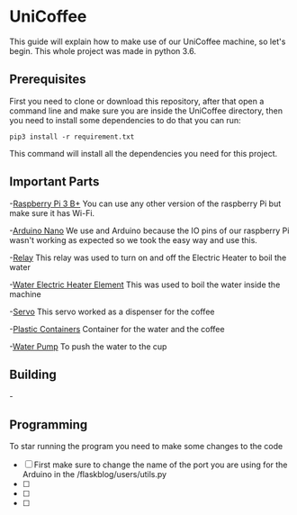 # UniCoffee

This guide will explain how to make use of our UniCoffee machine, so let's begin. This whole project was made in python 3.6.

## Prerequisites

First you need to clone or download this repository, after that open a command line and make sure you are inside the UniCoffee directory, then you need to install some dependencies to do that you can run:

    pip3 install -r requirement.txt

This command will install all the dependencies you need for this project.

## Important Parts

\-[Raspberry Pi 3 B+](https://www.raspberrypi.org/products/raspberry-pi-3-model-b-plus/) You can use any other version of the raspberry Pi but make sure it has Wi-Fi.

\-[Arduino Nano](https://store.arduino.cc/usa/arduino-nano) We use and Arduino because the IO pins of our raspberry Pi wasn't working as expected so we took the easy way and use this.

\-[Relay](https://www.ebay.com/itm/1-Channel-H-L-Level-Triger-with-Optocoupler-Relay-Module-Board-for-Arduino/191932860676?_trkparms=aid%3D555018%26algo%3DPL.SIM%26ao%3D1%26asc%3D40719%26meid%3Da4eb42bb8665470095a3853ce399bf5f%26pid%3D100005%26rk%3D2%26rkt%3D12%26mehot%3Dpf%26sd%3D142048984449%26itm%3D191932860676%26pmt%3D1%26noa%3D0%26pg%3D2047675&_trksid=p2047675.c100005.m1851) This relay was used to turn on and off the Electric Heater to boil the water

\-[Water Electric Heater Element](https://www.ebay.com/itm/Water-Electric-Heater-Element-Mini-Boiler-Hot-Water-Coffee-Immersion-Travel-Use/352811672624?_trkparms=aid%3D555018%26algo%3DPL.SIM%26ao%3D1%26asc%3D40719%26meid%3Df30f51265b754c8eaf6651e7fe775d2f%26pid%3D100012%26rk%3D3%26rkt%3D12%26sd%3D174017924627%26itm%3D352811672624%26pmt%3D1%26noa%3D0%26pg%3D2047675&_trksid=p2047675.c100012.m1985) This was used to boil the water inside the machine

\-[Servo](https://www.ebay.com/itm/High-Speed-MG995-Metal-Gear-Torque-RC-Servo-For-Airplane-Helicopter-Car-Boat/392264751153?_trkparms=ispr%3D1&hash=item5b54cd1831:g:~K8AAOSwoGxclgkY&enc=AQAEAAACQBPxNw%2BVj6nta7CKEs3N0qVHfzgj4W%2FxWfXF%2FrgmPKFximuktYP7xKf0Cca74kW6lXGSQaWwPUxtP0I8XM2t1U3ixOea0ulluSvjZpWXYtAoXFveTtvn5eGdoxfc8230kCH9k0MMCiXpN0gKO8butqUW65HsXBPSTajLYutUVJYA0bHgaeK9Q18ZXvs499hQN4F7pGMMoUoiuOFctwVD4YIodN86J34g9H%2BYj2iVjZweK9RKYr72ikUupfDJ8TE3CMVUCxfnkDuRPC9V0%2BD%2BGjJoDZRW2F3DztlHwpiG15lw%2BVVLMzAPD78G3WfpHuGt1Rpxa8KOQv0THCgJM93eqiyedyvrHz2n8rOIRo5%2BGbcI%2BuE453eYyied8%2B3EQruQAXxIl507aVf5xZA9xzKk6b8QD6G8lnu7MGGdN7OIjy2K2RKs93pZRHGyMpI7Ys%2Bv57fmSCEHcthfKmB736tooVvE8qyxHjCqwkbWMp6vRCiNt3vlLmJKwF5dliUavdLfjl%2FjdoQDexQUOM%2FU7CL4gSVPQl%2FSyyn99zVtULAzEUj2JYVBOdDtV35%2BuxO9I6Ubqny15ok7fbwrpr1P9GG9OFzlbAuo%2F7cQWx7nbo%2BGJX%2F9Uff%2BDskwvI9lZsqLFep%2BpSJpAixY07aZT7fHd02MS5MhmdjBz7%2FZugZRcloNlbn61lFlFQTgjZGG7bQyWt90f5XWhWjjS3IS%2BBcmNQWLQtc1DHvQHic38%2FuRy7LtK%2FPEtA1unM7mPx%2FJtL4HxAvafQ%3D%3D&checksum=392264751153ff3a9f0c92164f6b82b6963d0ab68fd3&enc=AQAEAAACQBPxNw%2BVj6nta7CKEs3N0qVHfzgj4W%2FxWfXF%2FrgmPKFximuktYP7xKf0Cca74kW6lXGSQaWwPUxtP0I8XM2t1U3ixOea0ulluSvjZpWXYtAoXFveTtvn5eGdoxfc8230kCH9k0MMCiXpN0gKO8butqUW65HsXBPSTajLYutUVJYA0bHgaeK9Q18ZXvs499hQN4F7pGMMoUoiuOFctwVD4YIodN86J34g9H%2BYj2iVjZweK9RKYr72ikUupfDJ8TE3CMVUCxfnkDuRPC9V0%2BD%2BGjJoDZRW2F3DztlHwpiG15lw%2BVVLMzAPD78G3WfpHuGt1Rpxa8KOQv0THCgJM93eqiyedyvrHz2n8rOIRo5%2BGbcI%2BuE453eYyied8%2B3EQruQAXxIl507aVf5xZA9xzKk6b8QD6G8lnu7MGGdN7OIjy2K2RKs93pZRHGyMpI7Ys%2Bv57fmSCEHcthfKmB736tooVvE8qyxHjCqwkbWMp6vRCiNt3vlLmJKwF5dliUavdLfjl%2FjdoQDexQUOM%2FU7CL4gSVPQl%2FSyyn99zVtULAzEUj2JYVBOdDtV35%2BuxO9I6Ubqny15ok7fbwrpr1P9GG9OFzlbAuo%2F7cQWx7nbo%2BGJX%2F9Uff%2BDskwvI9lZsqLFep%2BpSJpAixY07aZT7fHd02MS5MhmdjBz7%2FZugZRcloNlbn61lFlFQTgjZGG7bQyWt90f5XWhWjjS3IS%2BBcmNQWLQtc1DHvQHic38%2FuRy7LtK%2FPEtA1unM7mPx%2FJtL4HxAvafQ%3D%3D&checksum=392264751153ff3a9f0c92164f6b82b6963d0ab68fd3) This servo worked as a dispenser for the coffee

\-[Plastic Containers](https://www.ebay.com/itm/Clear-Plastic-Tamper-Proof-Tubs-Pot-Buckets-Storage-Containers-Lid-120ml-1L/113718926885?hash=item1a7a2d1e25:m:mNJxIUSpRXdgvcXDwsYz2Lg) Container for the water and the coffee

\-[Water Pump](https://www.ebay.com/itm/12V-3m-240L-H-Ultra-Quiet-Brushless-Motor-Submersible-Pool-Water-Pump-Solar-RF/173890788739?hash=item287cb2dd83:g:3-kAAOSw99tcGv-9) To push the water to the cup

## Building

\-[]()

## Programming

To star running the program you need to make some changes to the code

- [ ] First make sure to change the name of the port you are using for the Arduino in the /flaskblog/users/utils.py
- [ ]
- [ ]
- [ ]
